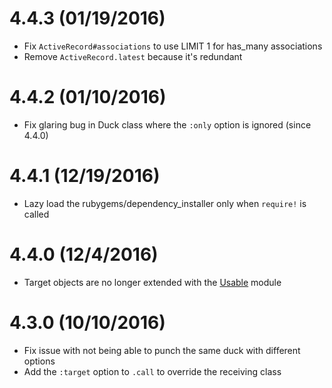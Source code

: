 4.4.3 (01/19/2016)
==================

* Fix `ActiveRecord#associations` to use LIMIT 1 for has_many associations
* Remove `ActiveRecord.latest` because it's redundant

4.4.2 (01/10/2016)
==================

* Fix glaring bug in Duck class where the `:only` option is ignored (since 4.4.0)

4.4.1 (12/19/2016)
==================

* Lazy load the rubygems/dependency_installer only when `require!` is called

4.4.0 (12/4/2016)
=================

* Target objects are no longer extended with the [Usable](https://github.com/ridiculous/usable) module

4.3.0 (10/10/2016)
==================

* Fix issue with not being able to punch the same duck with different options
* Add the `:target` option to `.call` to override the receiving class
